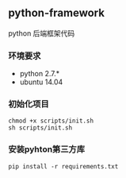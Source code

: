 ## python-framework ##
python 后端框架代码

### 环境要求 ###
* python 2.7.*
* ubuntu 14.04

### 初始化项目 ###
```
chmod +x scripts/init.sh
sh scripts/init.sh
```

### 安装pyhton第三方库 ###
```
pip install -r requirements.txt
```


